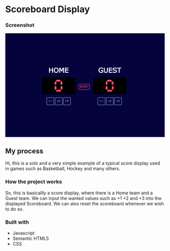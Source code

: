 # Scoreboard Display

### Screenshot

![](images/print.png)

## My process

Hi, this is a solo and a very simple example of a typical score display used in games such as Basketball, Hockey and many others.

### How the project works

So, this is basicallly a score display, where there is a Home team and a Guest team.
We can input the wanted values such as +1 +2 and +3 into the displayed Scoreboard.
We can also reset the scoreboard whenever we wish to do so.

### Built with

- Javascript
- Semantic HTML5
- CSS

